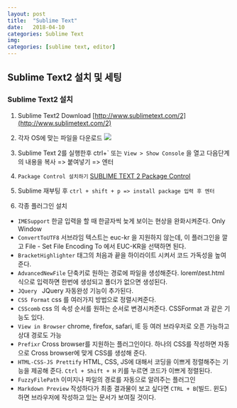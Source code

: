 ```yaml
---
layout: post
title:  "Sublime Text"
date:   2018-04-10
categories: Sublime Text
img:
categories: [sublime text, editor]
---
```


##  Sublime Text2 설치 및 세팅

### Sublime Text2 설치

1. Sublime Text2 Download [http://www.sublimetext.com/2](http://www.sublimetext.com/2)

2. 각자 OS에 맞는 파일을 다운로드 ![](http://)

3. Sublime Text 2를 실행한후 ctrl+\` 또는 `View > Show Console` 을 열고 다음단계의 내용을 복사 => 붙여넣기 => 엔터

4. `Package Control 설치하기` [SUBLIME TEXT 2 Package Control](https://packagecontrol.io/installation#st2)

5. Sublime 재부팅 후 `ctrl + shift + p => install package 입력 후 엔터`

6. 각종 플러그인 설치
  - `IMESupport` 한글 입력을 할 때 한글자씩 늦게 보이는 현상을 완화시켜준다. Only Window
  - `ConvertToUTF8` 서브라임 텍스트는 euc-kr 을 지원하지 않는데, 이 플러그인을 깔고 File - Set File Encoding To 에서 EUC-KR을 선택하면 된다.
  - `BracketHighlighter` 태그의 처음과 끝을 하이라이트 시켜서 코드 가독성을 높여준다.
  - `AdvancedNewFile` 단축키로 원하는 경로에 파일을 생성해준다. lorem\test.html 식으로 입력하면 한번에 생성되고 폴더가 없으면 생성된다.
  - `JQuery `  JQuery 자동완성 기능이 추가된다.
  - `CSS Format`  css 를 여러가지 방법으로 정렬시켜준다.
  - `CSScomb` css 의 속성 순서를 원하는 순서로 변경시켜준다. CSSFormat 과 같은 기능도 있다.
  - `View in Browser`  chrome, firefox, safari, IE 등 여러 브라우저로 오픈 가능하고 상대 경로도 가능
  - `Prefixr` Cross browser를 지원하는 플러그인이다. 하나의 CSS를 작성하면 자동으로 Cross browser에 맞게 CSS를 생성해 준다.
  - `HTML-CSS-JS Prettify` HTML, CSS, JS에 대해서 코딩을 이쁘게 정렬해주는 기능을 제공해 준다. `Ctrl + Shift + H` 키를 누르면 코드가 이쁘게 정렬된다.
  - `FuzzyFilePath` 이미지나 파일의 경로를 자동으로 알려주는 플러그인
  - `Markdown Preview` 작성하다가 최종 결과물이 보고 싶다면 `CTRL + B`(빌드. 윈도)하면 브라우저에 작성하고 있는 문서가 보여질 것이다.

